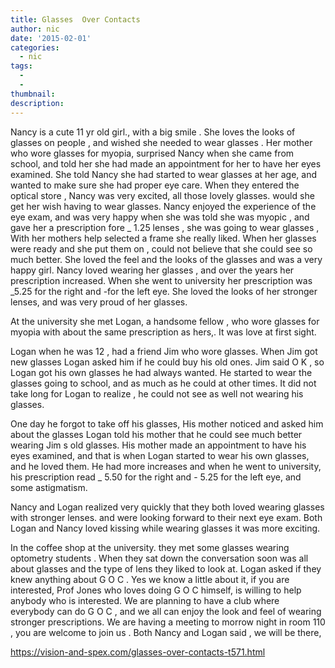 ```yaml
---
title: Glasses  Over Contacts
author: nic
date: '2015-02-01'
categories:
  - nic
tags:
  - 
  - 
thumbnail: 
description: 
---
```


Nancy is a cute 11 yr old girl., with a big smile .
She loves the looks of glasses on people , and wished she needed to wear glasses .
Her mother who wore glasses for myopia, surprised Nancy when she came from school, and told her she had made an appointment for her to have her eyes examined.
She told Nancy she had started to wear glasses at her age, and wanted to make sure she had proper eye care.
When they entered the optical store , Nancy was very excited, all those lovely glasses. would she get her wish having to wear glasses.
Nancy enjoyed the experience of the eye exam,  and was very happy when she was told she was myopic , and gave her a prescription fore _ 1.25 lenses , she was going to wear glasses  , 
With her mothers help selected a frame she really  liked.
When her glasses were ready and she put them on , could not believe that she could see so much better.
She loved the feel and the looks of the  glasses and was a very happy girl.
Nancy loved wearing her glasses , and over the years her prescription increased.
When she went to university her prescription was _5.25 for the right and -for the left eye.
She loved the looks of her stronger lenses, and was very proud of her glasses.

At the university she met Logan, a handsome fellow , who wore glasses for myopia  with about the same prescription as hers,.
It was love at first sight.

Logan when he was  12 , had a friend  Jim who wore glasses.
When Jim got new glasses Logan asked him  if he could buy his old ones.
Jim said O K , so Logan got his own glasses he had always wanted.
He started to wear the glasses going to school, and as much as he could at other times.
It did not take long for Logan to realize , he could not see as well not wearing his glasses.

One day he forgot to take off his glasses,
His mother noticed and asked him about the glasses
Logan told his mother that he could see much better wearing Jim s old  glasses.
His mother made an appointment  to have his eyes examined, and that is when Logan started to wear his own glasses, and he loved them.
He had more increases and when he went to university, his prescription read _ 5.50 for the right and - 5.25 for the left eye, and some astigmatism.

Nancy and Logan realized very quickly that they both loved wearing glasses with stronger lenses.
and were looking forward to their next eye exam.
Both Logan and Nancy loved kissing while wearing glasses it was more exciting.

In the coffee shop at the university. they met some glasses wearing optometry  students .
When they sat down the conversation soon was all about glasses and the type of lens they liked to look at.
Logan asked if they knew anything about  G O C .
Yes we know a little about it, if you are interested, Prof Jones who loves doing  G O C himself, is willing to help anybody who is interested.
We are planning to have a club where everybody can do G O C , and we all can enjoy the look and
feel of wearing stronger prescriptions.
We are having a meeting to morrow night in room 110 , you are welcome to join us .
Both Nancy and Logan said , we will be there,

https://vision-and-spex.com/glasses-over-contacts-t571.html
